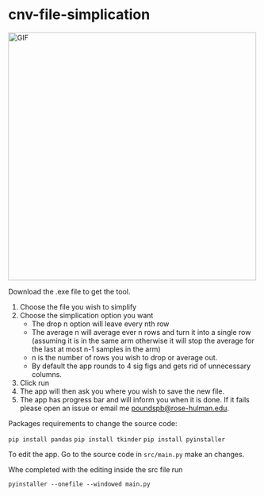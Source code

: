 # cnv-file-simplication

<img src="https://media4.giphy.com/media/v1.Y2lkPTc5MGI3NjExM2VobzE2M2p0YnR1MGpqeHQ4dGttb3MzeWJqYThoeHJ0cWZwZzF0aCZlcD12MV9pbnRlcm5hbF9naWZfYnlfaWQmY3Q9Zw/V6bb0SM5h2xcQ/giphy.webp" alt="GIF" width="500"/>

Download the .exe file to get the tool.

1. Choose the file you wish to simplify
2. Choose the simplication option you want
   * The drop n option will leave every nth row
   * The average n will average ever n rows and turn it into a single row (assuming it is in the same arm otherwise it will stop the average for the last at most n-1 samples in the arm)
   * n is the number of rows you wish to drop or average out.
   * By default the app rounds to 4 sig figs and gets rid of unnecessary columns.
3. Click run
4. The app will then ask you where you wish to save the new file.
5. The app has progress bar and will inform you when it is done. If it fails please open an issue or email me poundspb@rose-hulman.edu.

Packages requirements to change the source code:

`pip install pandas`
`pip install tkinder`
`pip install pyinstaller`

To edit the app. Go to the source code in `src/main.py` make an changes.

Whe completed with the editing inside the src file run 

`pyinstaller --onefile --windowed main.py`
